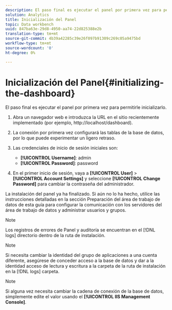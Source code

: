 ```yaml
---
description: El paso final es ejecutar el panel por primera vez para permitirle inicializarlo.
solution: Analytics
title: Inicialización del Panel
topic: Data workbench
uuid: 847ba63e-29d8-4950-aa74-22d825388e2b
translation-type: tm+mt
source-git-commit: 4b39a42285c39e26f097b91309c269c05a9475bd
workflow-type: tm+mt
source-wordcount: '0'
ht-degree: 0%

---
```



# Inicialización del Panel{#initializing-the-dashboard}

El paso final es ejecutar el panel por primera vez para permitirle inicializarlo.

1. Abra un navegador web e introduzca la URL en el sitio recientemente implementado (por ejemplo, http://localhost/dashboard).
1. La conexión por primera vez configurará las tablas de la base de datos, por lo que puede experimentar un ligero retraso.
1. Las credenciales de inicio de sesión iniciales son:

   * **[!UICONTROL Username]**: admin
   * **[!UICONTROL Password]**: password

1. En el primer inicio de sesión, vaya a **[!UICONTROL User]** > **[!UICONTROL Account Settings]** y seleccione **[!UICONTROL Change Password]** para cambiar la contraseña del administrador.

La instalación del panel ya ha finalizado. Si aún no lo ha hecho, utilice las instrucciones detalladas en la sección Preparación del área de trabajo de datos de esta guía para configurar la comunicación con los servidores del área de trabajo de datos y administrar usuarios y grupos.

>[!NOTE]
>
>Los registros de errores de Panel y auditoría se encuentran en el [!DNL logs] directorio dentro de la ruta de instalación.

>[!NOTE]
>
>Si necesita cambiar la identidad del grupo de aplicaciones a una cuenta diferente, asegúrese de conceder acceso a la base de datos y dar a la identidad acceso de lectura y escritura a la carpeta de la ruta de instalación en la [!DNL logs] carpeta.

>[!NOTE]
>
>Si alguna vez necesita cambiar la cadena de conexión de la base de datos, simplemente edite el valor usando el **[!UICONTROL IIS Management Console]**.
